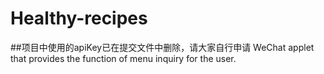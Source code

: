 # Healthy-recipes
##项目中使用的apiKey已在提交文件中删除，请大家自行申请
WeChat applet that provides the function of menu inquiry for the user.
